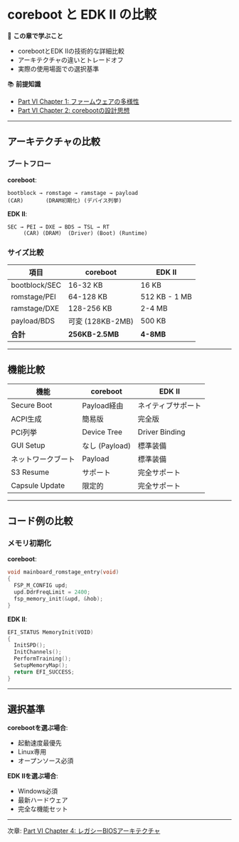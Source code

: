 # coreboot と EDK II の比較

🎯 **この章で学ぶこと**
- corebootとEDK IIの技術的な詳細比較
- アーキテクチャの違いとトレードオフ
- 実際の使用場面での選択基準

📚 **前提知識**
- [Part VI Chapter 1: ファームウェアの多様性](01-firmware-diversity.md)
- [Part VI Chapter 2: corebootの設計思想](02-coreboot-philosophy.md)

---

## アーキテクチャの比較

### ブートフロー

**coreboot**:
```
bootblock → romstage → ramstage → payload
(CAR)       (DRAM初期化) (デバイス列挙)
```

**EDK II**:
```
SEC → PEI → DXE → BDS → TSL → RT
     (CAR) (DRAM)  (Driver) (Boot) (Runtime)
```

### サイズ比較

| 項目 | coreboot | EDK II |
|------|----------|--------|
| bootblock/SEC | 16-32 KB | 16 KB |
| romstage/PEI | 64-128 KB | 512 KB - 1 MB |
| ramstage/DXE | 128-256 KB | 2-4 MB |
| payload/BDS | 可変 (128KB-2MB) | 500 KB |
| **合計** | **256KB-2.5MB** | **4-8MB** |

---

## 機能比較

| 機能 | coreboot | EDK II |
|------|----------|--------|
| Secure Boot | Payload経由 | ネイティブサポート |
| ACPI生成 | 簡易版 | 完全版 |
| PCI列挙 | Device Tree | Driver Binding |
| GUI Setup | なし (Payload) | 標準装備 |
| ネットワークブート | Payload | 標準装備 |
| S3 Resume | サポート | 完全サポート |
| Capsule Update | 限定的 | 完全サポート |

---

## コード例の比較

### メモリ初期化

**coreboot**:
```c
void mainboard_romstage_entry(void)
{
  FSP_M_CONFIG upd;
  upd.DdrFreqLimit = 2400;
  fsp_memory_init(&upd, &hob);
}
```

**EDK II**:
```c
EFI_STATUS MemoryInit(VOID)
{
  InitSPD();
  InitChannels();
  PerformTraining();
  SetupMemoryMap();
  return EFI_SUCCESS;
}
```

---

## 選択基準

**corebootを選ぶ場合**:
- 起動速度最優先
- Linux専用
- オープンソース必須

**EDK IIを選ぶ場合**:
- Windows必須
- 最新ハードウェア
- 完全な機能セット

---

次章: [Part VI Chapter 4: レガシーBIOSアーキテクチャ](04-legacy-bios-architecture.md)
